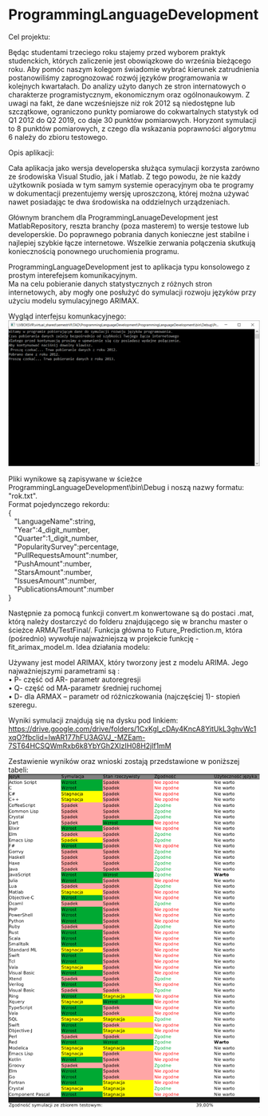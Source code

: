 # ProgrammingLanguageDevelopment  
  
Cel projektu:  
  
Będąc studentami trzeciego roku stajemy przed wyborem praktyk studenckich, których zaliczenie jest obowiązkowe do września bieżącego roku. Aby pomóc naszym kolegom świadomie wybrać kierunek zatrudnienia postanowiliśmy zaprognozować rozwój języków programowania w kolejnych kwartałach. Do analizy użyto danych ze stron internatowych o charakterze programistycznym, ekonomicznym oraz ogólnonaukowym. Z uwagi na fakt, że dane wcześniejsze niż rok 2012 są niedostępne lub szczątkowe, ograniczono punkty pomiarowe do cokwartalnych statystyk od Q1 2012 do Q2 2019, co daje 30 punktów pomiarowych. Horyzont symulacji to 8 punktów pomiarowych, z czego dla wskazania poprawności algorytmu 6 należy do zbioru testowego.

Opis aplikacji:  
  
Cała aplikacja jako wersja developerska służąca symulacji korzysta zarówno ze środowiska Visual Studio, jak i Matlab. Z tego powodu, że nie każdy użytkownik posiada w tym samym systemie operacyjnym oba te programy w dokumentacji prezentujemy wersję uproszczoną, której można używać nawet posiadając te dwa środowiska na oddzielnych urządzeniach.  
  
Głównym branchem dla ProgrammingLanuageDevelopment jest MatlabRepository, reszta branchy (poza masterem) to wersje testowe lub developerskie. Do poprawnego pobrania danych konieczne jest stabilne i najlepiej szybkie łącze internetowe. Wszelkie zerwania połączenia skutkują koniecznością ponownego uruchomienia programu.  

ProgrammingLanguageDevelopment jest to aplikacja typu konsolowego z prostym interefejsem komunikacyjnym.  
Ma na celu pobieranie danych statystycznych z różnych stron internetowych, aby mogły one posłużyć do symulacji rozwoju języków przy użyciu modelu symulacyjnego ARIMAX.

Wygląd interfejsu komunkacyjnego:  
![alt text](https://github.com/Tunczyg/ProgrammingLanguageDevelopment/blob/MatlabReference/Documentation/ConsoleApp.PNG)
  
  
Pliki wynikowe są zapisywane w ścieżce ProgrammingLanguageDevelopment\bin\Debug i noszą nazwy formatu: "rok.txt".  
Format pojedynczego rekordu:  
{  
&nbsp;&nbsp; "LanguageName":string,  
&nbsp;&nbsp; "Year":4_digit_number,  
&nbsp;&nbsp; "Quarter":1_digit_number,  
&nbsp;&nbsp; "PopularitySurvey":percentage,  
&nbsp;&nbsp; "PullRequestsAmount":number,  
&nbsp;&nbsp; "PushAmount":number,  
&nbsp;&nbsp; "StarsAmount":number,  
&nbsp;&nbsp; "IssuesAmount":number,  
&nbsp;&nbsp; "PublicationsAmount":number  
}  
  
Następnie za pomocą funkcji convert.m konwertowane są do postaci .mat, którą należy dostarczyć do folderu znajdującego się w branchu master o ścieżce ARMA/TestFinal/. Funkcja główna to Future_Prediction.m, która (pośrednio) wywołuje najważniejszą w projekcie funkcję - fit_arimax_model.m. Idea działania modelu:  
  
Używany jest model ARIMAX, który tworzony jest z modelu ARIMA. Jego najważniejszymi parametrami są :  
    • P- część od AR- parametr autoregresji  
    • Q- część od MA-parametr średniej ruchomej  
    • D-  dla ARMAX – parametr od różniczkowania (najczęściej 1)- stopień szeregu.
 
Wyniki symulacji znajdują się na dysku pod linkiem:  
https://drive.google.com/drive/folders/1CxKgl_cDAy4KncA8YitUkL3ghvWc1xqO?fbclid=IwAR177hFU3AGVJ_-MZEam-7ST64HCSQWmRxb6k8YbYGh2XIzIH08H2jlf1mM

Zestawienie wyników oraz wnioski zostają przedstawione w poniższej tabeli:  
![alt text](https://github.com/Tunczyg/ProgrammingLanguageDevelopment/blob/MatlabReference/EconomicStatData/Tabela.png)
